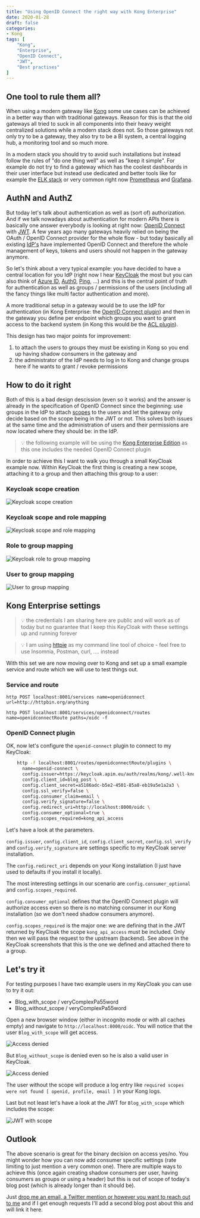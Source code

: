 ```yaml
---
title: "Using OpenID Connect the right way with Kong Enterprise"
date: 2020-01-28
draft: false
categories:
- Kong
tags: [
    "Kong",
    "Enterprise",
    "OpenID Connect",
    "JWT",
    "Best practises"
]
---
```

## One tool to rule them all?

When using a modern gateway like [Kong](https://konghq.com) some use cases can be achieved in a better way than with traditional gateways. Reason for this is that the old gateways all tried to suck in all components into their heavy weight centralized solutions while a modern stack does not. So those gateways not only try to be a gateway, they also try to be a BI system, a central logging hub, a monitoring tool and so much more.

In a modern stack you should try to avoid such installations but instead follow the rules of "do one thing well" as well as "keep it simple". For example do not try to find a gateway which has the coolest dashboards in their user interface but instead use dedicated and better tools like for example the [ELK stack](https://en.wikipedia.org/wiki/Elasticsearch) or very common right now [Prometheus](https://prometheus.io/) and [Grafana](https://grafana.com/grafana/dashboards/7424).

## AuthN and AuthZ

But today let's talk about authentication as well as (sort of) authorization. And if we talk nowadays about authentication for modern APIs there is basically one answer everybody is looking at right now: [OpenID Connect](https://en.wikipedia.org/wiki/OpenID_Connect) with [JWT](https://en.wikipedia.org/wiki/JSON_Web_Token). A few years ago many gateways heavily relied on being the OAuth / OpenID Connect provider for the whole flow - but today basically all existing [IdP's](https://en.wikipedia.org/wiki/Identity_provider) have implemented OpenID Connect and therefore the whole management of keys, tokens and users should not happen in the gateway anymore.

So let's think about a very typical example: you have decided to have a central location for you IdP (right now I hear [KeyCloak](https://www.keycloak.org/) the most but you can also think of [Azure ID](https://azure.microsoft.com/en-us/product-categories/identity/), [Auth0](https://auth0.com/), [Ping](https://www.pingidentity.com/en.html), ...) and this is the central point of truth for authentication as well as groups / permissions of the users (including all the fancy things like multi factor authentication and more).

A more traditional setup in a gateway would be to use the IdP for authentication (in Kong Enterprise: the [OpenID Connect plugin](https://docs.konghq.com/hub/kong-inc/openid-connect/)) and then in the gateway you define per endpoint which groups you want to grant access to the backend system (in Kong this would be the [ACL plugin](https://docs.konghq.com/hub/kong-inc/acl/)).

This design has two major points for improvement:

1. to attach the users to groups they must be existing in Kong so you end up having shadow consumers in the gateway and
2. the administrator of the IdP needs to log in to Kong and change groups here if he wants to grant / revoke permissions

## How to do it right

Both of this is a bad design descission (even so it works) and the answer is already in the specification of OpenID Connect since the beginning: use groups in the IdP to attach [scopes](https://auth0.com/docs/scopes/current/oidc-scopes) to the users and let the gateway only decide based on the scope being in the JWT or not. This solves both issues at the same time and the administration of users and their permissions are now located where they should be: in the IdP.

> :bulb: the following example will be using the [Kong Enterprise Edition](https://docs.konghq.com/enterprise/) as this one includes the needed OpenID Connect plugin

In order to achieve this I want to walk you through a small KeyCloak example now. Within KeyCloak the first thing is creating a new scope, attaching it to a group and then attaching this group to a user:

### Keycloak scope creation

![Keycloak scope creation](/img/KeycloakScope.png)

### Keycloak scope and role mapping

![Keycloak scope and role mapping](/img/KeycloakScopeRoleMapping.png)

### Role to group mapping

![Keycloak role to group mapping](/img/KeycloakRoleToGroup.png)

### User to group mapping

![User to group mapping](/img/Keycloak_user_to_group.png)

## Kong Enterprise settings

> :bulb: the credentials I am sharing here are public and will work as of today but no guarantee that I keep this KeyCloak with these settings up and running forever

> :bulb: I am using [httpie](https://httpie.org/) as my command line tool of choice - feel free to use Insomnia, Postman, curl, .... instead

With this set we are now moving over to Kong and set up a small example service and route which we will use to test things out.

### Service and route

`http POST localhost:8001/services name=openidconnect url=http://httpbin.org/anything`

`http POST localhost:8001/services/openidconnect/routes name=openidconnectRoute paths=/oidc -f`

### OpenID Connect plugin

OK, now let's configure the `openid-connect` plugin to connect to my KeyCloak:

``` bash
    http -f localhost:8001/routes/openidconnectRoute/plugins \
      name=openid-connect \
      config.issuer=https://keycloak.apim.eu/auth/realms/kong/.well-known/openid-configuration \
      config.client_id=blog_post \
      config.client_secret=a5186adc-b5e2-4501-85a8-eb19a5e1a2a3 \
      config.ssl_verify=false \
      config.consumer_claim=email \
      config.verify_signature=false \
      config.redirect_uri=http://localhost:8000/oidc \
      config.consumer_optional=true \
      config.scopes_required=kong_api_access
```

Let's have a look at the parameters.

`config.issuer`, `config.client_id`, `config.client_secret`, `config.ssl_verify` and `config.verify_signature` are settings specific to my KeyCloak server installation.

The `config.redirect_uri` depends on your Kong installation (I just have used to defaults if you install it locally).

The most interesting settings in our scenario are `config.consumer_optional` and `config.scopes_required`.

`config.consumer_optional` defines that the OpenID Connect plugin will authorize access even so there is no matching consumer in our Kong installation (so we don't need shadow consumers anymore).

`config.scopes_required` is the major one: we are defining that in the JWT returned by KeyCloak the scope `kong_api_access` must be included. Only then we will pass the request to the upstream (backend). See above in the KeyCloak screenshots that this is the one we defined and attached there to a group.

## Let's try it

For testing purposes I have two example users in my KeyCloak you can use to try it out:

* Blog_with_scope / veryComplexPa55word
* Blog_without_scope / veryComplexPa55word

Open a new browser window (either in incognito mode or with all caches empty) and navigate to `http://localhost:8000/oidc`. You will notice that the user `Blog_with_scope` will get access.

![Access denied](/img/oidcAccessGranted.png)

But `Blog_without_scope` is denied even so he is also a valid user in KeyCloak.

![Access denied](/img/oidcAccessDenied.png)

The user without the scope will produce a log entry like `required scopes were not found [ openid, profile, email ]` in your Kong logs.

Last but not least let's have a look at the JWT for `Blog_with_scope` which includes the scope:

![JWT with scope](/img/oidcJwtWithScope.png)

## Outlook

The above scenario is great for the binary decision on access yes/no. You might wonder how you can now add consumer specific settings (rate limiting to just mention a very common one). There are multiple ways to achieve this (once again creating shadow consumers per user, having consumers as groups or using a header) but this is out of scope of today's blog post (which is already longer than it should be).

Just [drop me an email, a Twitter mention or however you want to reach out to me](/) and if I get enough requests I'll add a second blog post about this and will link it here.

